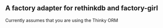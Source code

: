 ## A factory adapter for rethinkdb and factory-girl

Currently assumes that you are using the Thinky ORM